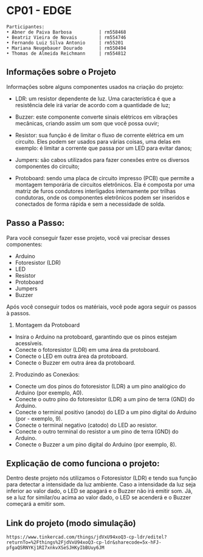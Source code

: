 # CP01 - EDGE 
```http 
Participantes:
• Abner de Paiva Barbosa          | rm558468
• Beatriz Vieira de Novais        | rm554746
• Fernando Luiz Silva Antonio     | rm55201
• Mariana Neugebauer Dourado      | rm550494
• Thomas de Almeida Reichmann     | rm554812
```


## Informações sobre o Projeto 
Informações sobre alguns componentes usados na criação do projeto: 

- LDR: um resistor dependente de luz. Uma característica é que a resistência dele irá variar de acordo com a quantidade de luz;

- Buzzer: este componente converte sinais elétricos em vibrações mecânicas, criando assim um som que você possa ouvir;

- Resistor: sua função é de limitar o fluxo de corrente elétrica em um circuito. Eles podem ser usados para várias coisas, uma delas em exemplo: é limitar a corrente que passa por um LED para evitar danos;

- Jumpers: são cabos utilizados para fazer conexões entre os diversos componentes do circuito;

- Protoboard: sendo uma placa de circuito impresso (PCB) que permite a montagem temporária de circuitos eletrônicos. Ela é composta por uma matriz de furos condutores interligados internamente por trilhas condutoras, onde os componentes eletrônicos podem ser inseridos e conectados de forma rápida e sem a necessidade de solda.

## Passo a Passo: 
Para você conseguir fazer esse projeto, você vai precisar desses componentes:
- Arduino 
- Fotoresistor (LDR)
- LED
- Resistor 
- Protoboard
- Jumpers 
- Buzzer

Após você conseguir todos os matériais, você pode agora seguir os passos à passos.
1. Montagem da Protoboard
- Insira o Arduino na protoboard, garantindo que os pinos estejam acessíveis.
- Conecte o fotoresistor (LDR) em uma área da protoboard.
- Conecte o LED em outra área da protoboard.
- Conecte o Buzzer em outra área da protoboard.

2. Produzindo as Conexãos: 
- Conecte um dos pinos do fotoresistor (LDR) a um pino analógico do Arduino (por exemplo, A0).
- Conecte o outro pino do fotoresistor (LDR) a um pino de terra (GND) do Arduino.
- Conecte o terminal positivo (anodo) do LED a um pino digital do Arduino (por - exemplo, 9).
- Conecte o terminal negativo (catodo) do LED ao resistor.
- Conecte o outro terminal do resistor a um pino de terra (GND) do Arduino.
- Conecte o Buzzer a um pino digital do Arduino (por exemplo, 8).

## Explicação de como funciona o projeto:
Dentro deste projeto nós utilizamos o Fotoresistor (LDR) e tendo sua função para detectar a intensidade da luz ambiente. 
Caso a intensidade da luz seja inferior ao valor dado, o LED se apagará e o Buzzer não irá emitir som. 
Já, se a luz for similar/ou acima ao valor dado, o LED se acenderá e o Buzzer começará a emitir som.

## Link do projeto (modo simulação)
```http 
https://www.tinkercad.com/things/jdVxU94xoQ3-cp-ldr/editel?returnTo=%2Fthings%2FjdVxU94xoQ3-cp-ldr&sharecode=5x-hFJ-pfgaQSRNYKj1RI7xnkvXSeSJHKyIbBUuy6JM
```
